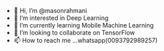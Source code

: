 - 👋 Hi, I’m @masonrahmani
- 👀 I’m interested in Deep Learning
- 🌱 I’m currently learning Mobile Machine Learning
- 💞️ I’m looking to collaborate on TensorFlow
- 📫 How to reach me ...whatsapp(0093792989257)

<!---
masonrahmani/masonrahmani is a ✨ special ✨ repository because its `README.md` (this file) appears on your GitHub profile.
You can click the Preview link to take a look at your changes.
--->
